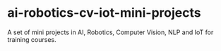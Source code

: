 # ai-robotics-cv-iot-mini-projects
A set of mini projects in AI, Robotics, Computer Vision, NLP and IoT for training courses.
